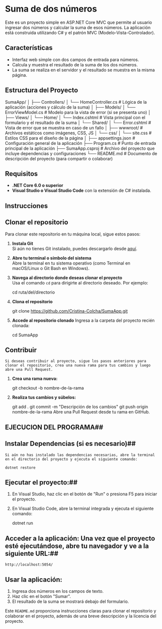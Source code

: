 # Suma de dos números

Este es un proyecto simple en ASP.NET Core MVC que permite al usuario ingresar dos números y calcular la suma de esos números. La aplicación está construida utilizando C# y el patrón MVC (Modelo-Vista-Controlador).

## Características

- Interfaz web simple con dos campos de entrada para números.
- Calcula y muestra el resultado de la suma de los dos números.
- La suma se realiza en el servidor y el resultado se muestra en la misma página.

## Estructura del Proyecto

SumaApp/
│
├── Controllers/
│   └── HomeController.cs          # Lógica de la aplicación (acciones y cálculo de la suma)
│
├── Models/
│   └── ErrorViewModel.cs          # Modelo para la vista de error (si se presenta uno)
│
├── Views/
│   └── Home/
│       └── Index.cshtml           # Vista principal con el formulario y el resultado de la suma
│   └── Shared/
│       └── Error.cshtml           # Vista de error que se muestra en caso de un fallo
│
├── wwwroot/                       # Archivos estáticos como imágenes, CSS, JS
│   └── css/
│       └── site.css               # Estilos CSS para el diseño de la página
│
├── appsettings.json               # Configuración general de la aplicación
├── Program.cs                     # Punto de entrada principal de la aplicación
├── SumaApp.csproj                 # Archivo del proyecto que incluye dependencias y configuraciones
└── README.md                      # Documento de descripción del proyecto (para compartir o colaborar)

## Requisitos

- **.NET Core 6.0 o superior**
- **Visual Studio o Visual Studio Code** con la extensión de C# instalada.

## Instrucciones

## Clonar el repositorio

Para clonar este repositorio en tu máquina local, sigue estos pasos:

1. **Instala Git**  
     Si aún no tienes Git instalado, puedes descargarlo desde [aquí](https://git-scm.com/downloads).

2. **Abre tu terminal o símbolo del sistema**  
    Abre la terminal en tu sistema operativo (como Terminal en macOS/Linux o Git Bash en Windows).

3. **Navega al directorio donde deseas clonar el proyecto**  
    Usa el comando `cd` para dirigirte al directorio deseado. Por ejemplo:

    cd ruta/del/directorio
4. **Clona el repositorio**  

   git clone https://github.com/Cristina-Colcha/SumaApp.git
5. **Accede al repositorio clonado**
    Ingresa a la carpeta del proyecto recién clonada:

    cd SumaApp
## Contribuir
    Si deseas contribuir al proyecto, sigue los pasos anteriores para clonar el repositorio, crea una nueva rama para tus cambios y luego abre una Pull Request.

1. **Crea una rama nueva:**

    git checkout -b nombre-de-la-rama
2. **Realiza tus cambios y súbelos:**

    git add .
    git commit -m "Descripción de los cambios"
    git push origin nombre-de-la-rama
    Abre una Pull Request desde tu rama en GitHub.
    
    
## EJECUCION DEL PROGRAMA##
## Instalar Dependencias (si es necesario)##
    Si aún no has instalado las dependencias necesarias, abre la terminal en el directorio del proyecto y ejecuta el siguiente comando:

    dotnet restore
## Ejecutar el proyecto:##

1. En Visual Studio, haz clic en el botón de "Run" o presiona F5 para iniciar el proyecto.
2. En Visual Studio Code, abre la terminal integrada y ejecuta el siguiente comando:

    dotnet run
## Acceder a la aplicación: Una vez que el proyecto esté ejecutándose, abre tu navegador y ve a la siguiente URL:##

    http://localhost:5054/
## Usar la aplicación: ##

1. Ingresa dos números en los campos de texto.
2. Haz clic en el botón "Sumar".
3. El resultado de la suma se mostrará debajo del formulario.

Este `README.md` proporciona instrucciones claras para clonar el repositorio y colaborar en el proyecto, además de una breve descripción y la licencia del proyecto.
